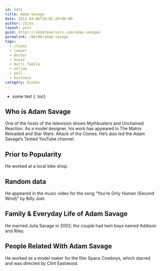 ```yaml
---
id: 5451
title: Adam Savage
date: 2012-04-06T20:01:26+00:00
author: chito
layout: post
guid: https://ukdataservers.com/adam-savage/
permalink: /04/06/adam-savage
tags:
  - claims
  - lawyer
  - doctor
  - house
  - multi family
  - online
  - poll
  - business
category: Guides
---
```


* some text
{: toc}
          
          
## Who is  Adam Savage
                  
                  
                  
One of the hosts of the television shows Mythbusters and Unchained Reaction. As a model designer, his work has appeared in The Matrix Reloaded and Star Wars: Attack of the Clones. He&#8217;s also led the Adam Savage&#8217;s Tested YouTube channel.
                  
                
                
                
## Prior to Popularity 
                  
                  
                  
He worked at a local bike shop.
                  
                
                
                
## Random data 
                  
                  
                  
He appeared in the music video for the song &#8220;You&#8217;re Only Human (Second Wind)&#8221; by Billy Joel.
                  
                
                
                
## Family & Everyday Life of Adam Savage
                  
                  
                  
He married Julia Savage in 2002; the couple had twin boys named Addison and Riley.
                  
                
                
                
## People Related With  Adam Savage
                  
                  
                  
He worked as a model maker for the film Space Cowboys, which starred and was directed by Clint Eastwood.
                  
                
              
            
          
          
          
    
    
  
